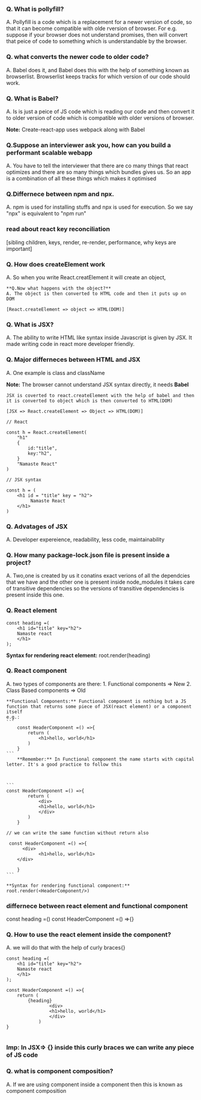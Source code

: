 ### Q. What is pollyfill?

A. Pollyfill is a code which is a replacement for a newer version of code, so that it can become compatible with olde rversion of browser.
For e.g. suppose if your browser does not understand promises, then will convert that peice of code to something which is understandable by the browser.

### Q. what converts the newer code to older code?

A. Babel does it, and Babel does this with the help of something known as browserlist.
Browserlist keeps tracks for which version of our code should work.

### Q. What is Babel?

A. Is is just a peice of JS code which is reading our code and then convert it to older version of code which is compatible with older versions of browser.

**Note:** Create-react-app uses webpack along with Babel

### Q.Suppose an interviewer ask you, how can you build a performant scalable webapp

A. You have to tell the interviewer that there are co many things that react optimizes and there are so many things which bundles gives us.
So an app is a combination of all these things which makes it optimised

### Q.Differnece between npm and npx.

A. npm is used for installing stuffs and npx is used for execution.
So we say "npx" is equivalent to "npm run"

### read about react key reconciliation

[sibling children, keys, render, re-render, performance, why keys are important]

### Q. How does createElement work

A. So when you write React.creatElement it will create an object,

    **Q.Now what happens with the object?**
    A. The object is then converted to HTML code and then it puts up on DOM

    [React.createElement => object => HTML(DOM)]

### Q. What is JSX?

A. The ability to write HTML like syntax inside Javascript is given by JSX. It made writing code in react more developer friendly.

### Q. Major differneces between HTML and JSX

A. One example is class and className

**Note:** The browser cannot understand JSX syntax directly, it needs **Babel**

    JSX is coverted to react.createElement with the help of babel and then it is converted to object which is then converted to HTML(DOM)

    [JSX => React.createElement => Object => HTML(DOM)]

```
// React

const h = React.createElement(
    "h1"
    {
        id:"title",
        key:"h2",
    }
    "Namaste React"
)

// JSX syntax

const h = (
    <h1 id = "title" key = "h2">
         Namaste React
    </h1>
)
```

### Q. Advatages of JSX

A. Developer expereience, readability, less code, maintainability

### Q. How many package-lock.json file is present inside a project?

A. Two,one is created by us it conatins exact verions of all the dependcies that we have and the other one is present inside node_modules it takes care of transitive dependencies so the versions of transitive dependencies is present inside this one.

### Q. React element

```
const heading =(
    <h1 id="title" key="h2">
    Namaste react
    </h1>
);
```
**Syntax for rendering react element:**
    root.render(heading)

### Q. React component

A. two types of components are there: 1. Functional components => New 2. Class Based components => Old

    **Functional Components:** Functional component is nothing but a JS function that returns some piece of JSX(react element) or a component itself
    e.g.:
    ```
        const HeaderComponent =() =>{
            return (
                <h1>hello, world</h1>
            )
        }
    ```
        **Remember:** In Functional component the name starts with capital letter. It's a good practice to follow this



    ```
    const HeaderComponent =() =>{
            return (
                <div>
                <h1>hello, world</h1>
                </div>
            )
        }

    // we can write the same function without return also

     const HeaderComponent =() =>{
          <div>
                <h1>hello, world</h1>
        </div>
     
        }
    ```

    **Syntax for rendering functional component:**
    root.render(<HeaderComponent/>)

### differnece between react element and functional component
const heading =()   const HeaderComponent =() =>{}

### Q. How to use the react element inside the component?
A. we will do that with the help of curly braces{}

```
const heading =(
    <h1 id="title" key="h2">
    Namaste react
    </h1>
);

const HeaderComponent =() =>{
    return (
        {heading}
                <div>
                <h1>hello, world</h1>
                </div>
            )
}


```


### **Imp:** In JSX=> {} inside this curly braces we can write any piece of JS code 


### Q. what is component composition?
A. If we are using component inside a component then this is known as component composition